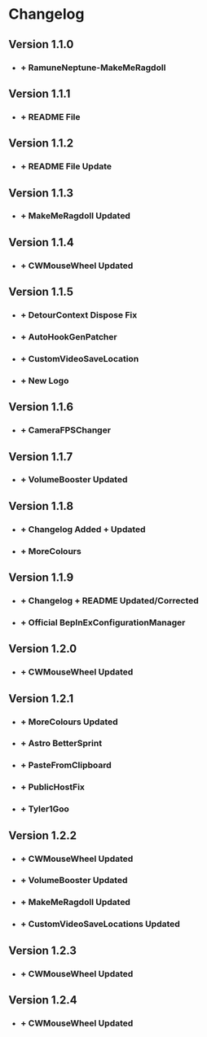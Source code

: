 # Changelog
 ## Version 1.1.0
* ### + RamuneNeptune-MakeMeRagdoll
 ## Version 1.1.1
* ### + README File
 ## Version 1.1.2
* ### + README File Update
 ## Version 1.1.3
* ### + MakeMeRagdoll Updated
 ## Version 1.1.4
* ### + CWMouseWheel Updated
 ## Version 1.1.5
* ### + DetourContext Dispose Fix
* ### + AutoHookGenPatcher
* ### + CustomVideoSaveLocation
* ### + New Logo
 ## Version 1.1.6
* ### + CameraFPSChanger
 ## Version 1.1.7
* ### + VolumeBooster Updated
 ## Version 1.1.8
* ### + Changelog Added + Updated
* ### + MoreColours
 ## Version 1.1.9
* ### + Changelog + README Updated/Corrected
* ### + Official BepInExConfigurationManager
 ## Version 1.2.0
* ### + CWMouseWheel Updated
 ## Version 1.2.1
* ### + MoreColours Updated
* ### + Astro BetterSprint
* ### + PasteFromClipboard
* ### + PublicHostFix
* ### + Tyler1Goo
 ## Version 1.2.2
* ### + CWMouseWheel Updated
* ### + VolumeBooster Updated
* ### + MakeMeRagdoll Updated  
* ### + CustomVideoSaveLocations Updated
 ## Version 1.2.3
* ### + CWMouseWheel Updated
 ## Version 1.2.4
* ### + CWMouseWheel Updated